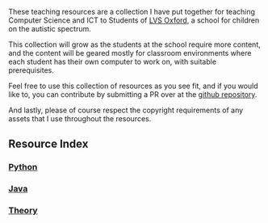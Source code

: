 ---
---

These teaching resources are a collection I have put together for teaching
Computer Science and ICT to Students of [LVS
Oxford](http://www.lvs-oxford.org.uk/), a school for children on the autistic
spectrum.

This collection will grow as the students at the school require more content,
and the content will be geared mostly for classroom environments where each
student has their own computer to work on, with suitable prerequisites.

Feel free to use this collection of resources as you see fit, and if you would
like to, you can contribute by submitting a PR over at the [github
repository](https://github.com/samlanning/teaching-resources).

And lastly, please of course respect the copyright requirements of any assets
that I use throughout the resources.

## Resource Index

### [Python](python/)

### [Java](java/)

### [Theory](theory/)
